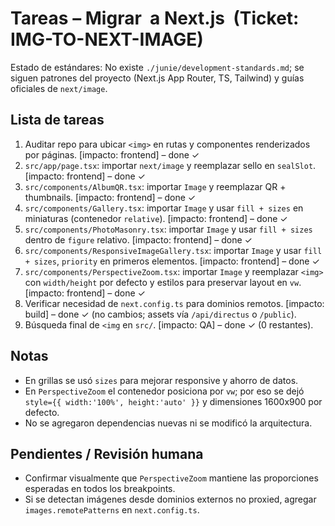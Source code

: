 # Tareas – Migrar <img> a Next.js <Image> (Ticket: IMG-TO-NEXT-IMAGE)

Estado de estándares: No existe `./junie/development-standards.md`; se siguen patrones del proyecto (Next.js App Router, TS, Tailwind) y guías oficiales de `next/image`.

## Lista de tareas
1. Auditar repo para ubicar `<img>` en rutas y componentes renderizados por páginas. [impacto: frontend] – done ✓
2. `src/app/page.tsx`: importar `next/image` y reemplazar sello en `sealSlot`. [impacto: frontend] – done ✓
3. `src/components/AlbumQR.tsx`: importar `Image` y reemplazar QR + thumbnails. [impacto: frontend] – done ✓
4. `src/components/Gallery.tsx`: importar `Image` y usar `fill + sizes` en miniaturas (contenedor `relative`). [impacto: frontend] – done ✓
5. `src/components/PhotoMasonry.tsx`: importar `Image` y usar `fill + sizes` dentro de `figure` relativo. [impacto: frontend] – done ✓
6. `src/components/ResponsiveImageGallery.tsx`: importar `Image` y usar `fill + sizes`, `priority` en primeros elementos. [impacto: frontend] – done ✓
7. `src/components/PerspectiveZoom.tsx`: importar `Image` y reemplazar `<img>` con `width/height` por defecto y estilos para preservar layout en `vw`. [impacto: frontend] – done ✓
8. Verificar necesidad de `next.config.ts` para dominios remotos. [impacto: build] – done ✓ (no cambios; assets vía `/api/directus` o `/public`).
9. Búsqueda final de `<img` en `src/`. [impacto: QA] – done ✓ (0 restantes).

## Notas
- En grillas se usó `sizes` para mejorar responsive y ahorro de datos.
- En `PerspectiveZoom` el contenedor posiciona por `vw`; por eso se dejó `style={{ width:'100%', height:'auto' }}` y dimensiones 1600x900 por defecto.
- No se agregaron dependencias nuevas ni se modificó la arquitectura.

## Pendientes / Revisión humana
- Confirmar visualmente que `PerspectiveZoom` mantiene las proporciones esperadas en todos los breakpoints.
- Si se detectan imágenes desde dominios externos no proxied, agregar `images.remotePatterns` en `next.config.ts`.
